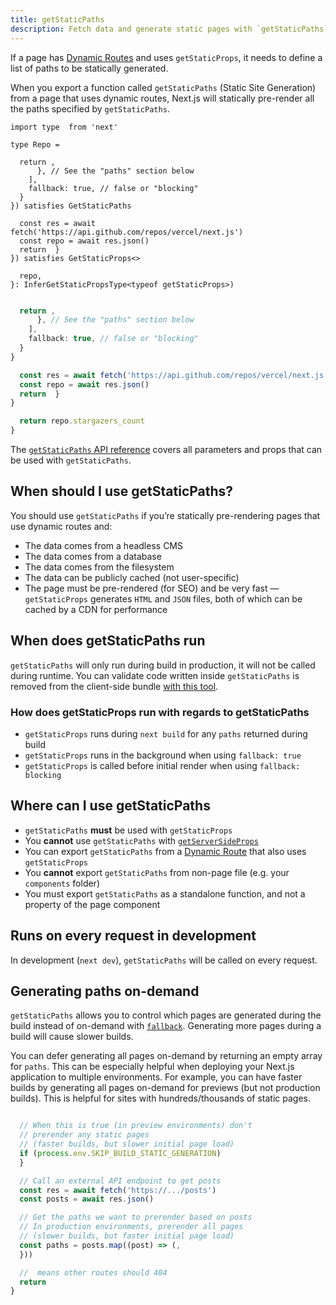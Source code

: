 ```yaml
---
title: getStaticPaths
description: Fetch data and generate static pages with `getStaticPaths`. Learn more about this API for data fetching in Next.js.
---
```


If a page has [Dynamic Routes](/docs/pages/building-your-application/routing/dynamic-routes) and uses `getStaticProps`, it needs to define a list of paths to be statically generated.

When you export a function called `getStaticPaths` (Static Site Generation) from a page that uses dynamic routes, Next.js will statically pre-render all the paths specified by `getStaticPaths`.

```tsx filename="pages/repo/[name].tsx" switcher
import type  from 'next'

type Repo = 

  return ,
      }, // See the "paths" section below
    ],
    fallback: true, // false or "blocking"
  }
}) satisfies GetStaticPaths

  const res = await fetch('https://api.github.com/repos/vercel/next.js')
  const repo = await res.json()
  return  }
}) satisfies GetStaticProps<>

  repo,
}: InferGetStaticPropsType<typeof getStaticProps>) 
```

```jsx filename="pages/repo/[name].js" switcher

  return ,
      }, // See the "paths" section below
    ],
    fallback: true, // false or "blocking"
  }
}

  const res = await fetch('https://api.github.com/repos/vercel/next.js')
  const repo = await res.json()
  return  }
}

  return repo.stargazers_count
}
```

The [`getStaticPaths` API reference](/docs/pages/api-reference/functions/get-static-paths) covers all parameters and props that can be used with `getStaticPaths`.

## When should I use getStaticPaths?

You should use `getStaticPaths` if you’re statically pre-rendering pages that use dynamic routes and:

- The data comes from a headless CMS
- The data comes from a database
- The data comes from the filesystem
- The data can be publicly cached (not user-specific)
- The page must be pre-rendered (for SEO) and be very fast — `getStaticProps` generates `HTML` and `JSON` files, both of which can be cached by a CDN for performance

## When does getStaticPaths run

`getStaticPaths` will only run during build in production, it will not be called during runtime. You can validate code written inside `getStaticPaths` is removed from the client-side bundle [with this tool](https://next-code-elimination.vercel.app/).

### How does getStaticProps run with regards to getStaticPaths

- `getStaticProps` runs during `next build` for any `paths` returned during build
- `getStaticProps` runs in the background when using `fallback: true`
- `getStaticProps` is called before initial render when using `fallback: blocking`

## Where can I use getStaticPaths

- `getStaticPaths` **must** be used with `getStaticProps`
- You **cannot** use `getStaticPaths` with [`getServerSideProps`](/docs/pages/building-your-application/data-fetching/get-server-side-props)
- You can export `getStaticPaths` from a [Dynamic Route](/docs/pages/building-your-application/routing/dynamic-routes) that also uses `getStaticProps`
- You **cannot** export `getStaticPaths` from non-page file (e.g. your `components` folder)
- You must export `getStaticPaths` as a standalone function, and not a property of the page component

## Runs on every request in development

In development (`next dev`), `getStaticPaths` will be called on every request.

## Generating paths on-demand

`getStaticPaths` allows you to control which pages are generated during the build instead of on-demand with [`fallback`](/docs/pages/api-reference/functions/get-static-paths#fallback-blocking). Generating more pages during a build will cause slower builds.

You can defer generating all pages on-demand by returning an empty array for `paths`. This can be especially helpful when deploying your Next.js application to multiple environments. For example, you can have faster builds by generating all pages on-demand for previews (but not production builds). This is helpful for sites with hundreds/thousands of static pages.

```jsx filename="pages/posts/[id].js"

  // When this is true (in preview environments) don't
  // prerender any static pages
  // (faster builds, but slower initial page load)
  if (process.env.SKIP_BUILD_STATIC_GENERATION) 
  }

  // Call an external API endpoint to get posts
  const res = await fetch('https://.../posts')
  const posts = await res.json()

  // Get the paths we want to prerender based on posts
  // In production environments, prerender all pages
  // (slower builds, but faster initial page load)
  const paths = posts.map((post) => (,
  }))

  //  means other routes should 404
  return 
}
```